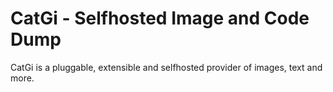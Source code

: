 # CatGi - Selfhosted Image and Code Dump

CatGi is a pluggable, extensible and selfhosted provider of images, text and more.
